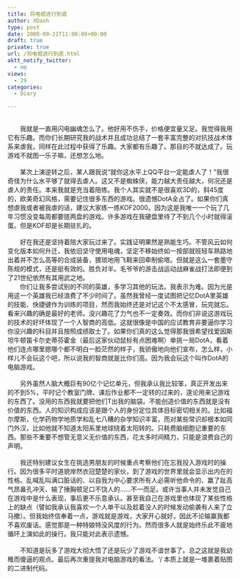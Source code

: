 ```yaml
---
title: 将电棍进行到底
author: XDash
type: post
date: 2008-09-21T11:00:09+00:00
draft: true
private: true
url: /将电棍进行到底.html
aktt_notify_twitter:
  - no
views:
  - 29
categories:
  - Diary

---
```

<div style="text-align: center">
  <img decoding="async" alt="" src="http://xdash.cn/attachments/month_0809/l200892119219.JPG" />
</div>

<div>
  &nbsp;
</div>

<div>
  　　我就是一直用闪电幽魂怎么了。他好用不伤手，价格便宜量又足。我觉得我用它有乐趣。而你们长期研究我的战术并且成功总结了一套丰富完整的对抗技战术体系来虐我，同样在此过程中获得了乐趣。大家都有乐趣了。那目的不就达成了。玩游戏不就图一乐子嘛，还想怎么地。
</div>

<div>
  &nbsp;
</div>

<div>
  　　某次上演逆转之后，某人跟我说&ldquo;就你这水平上QQ平台一定能虐人了！&rdquo;我很奇怪为什么水平够了就得去虐人。这又不是蜘蛛侠，能力越大责任越大，何况还是虐人的责任。本来我就是充当着陪练。我个人其实就不是很喜欢3D的，斜45度的，欧美奇幻风格，需要记住很多东西的游戏。很遗憾DotA全占了。如果你们真想虐我或者被我虐的话，建议大家练一练KOF2000。因为这是我唯一一个玩了几年习惯没变每周都要搓两盘的游戏。许多游戏在我硬盘里待了不到几个小时就得滚蛋。但是KOF却是长期驻扎的。
</div>

<div>
  &nbsp;
</div>

<div>
  　　好在我还是坚持着陪大家玩过来了。实践证明果然是熟能生巧。不管风云如何变化版本如何升迁，我依旧坚守使用电魂，坚定不移始终如一按部就班轻车熟路地出着并不怎么高等的合成装备，猥琐地用飞鞋来回牵制偷塔。但就是这么一套墨守陈规的模式，还是挺有效的。胜负对半。毛爷爷的游击战运动战麻雀战打法即便到了21世纪依然有其用武之地。
</div>

<div>
  　　你们让我多尝试别的不同的英雄，多学习其他的玩法。我表示为难。因为光是用这一个英雄我已经浪费了不少时间了。虽然我曾经一度试图把记忆DotA里英雄的技能、快捷键作为训练的项目，然而我始终还是对记这个不太感冒，玩完就忘。看来兴趣的确是最好的老师。没兴趣花了力气也不一定奏效。而你们非说这游戏玩的技术的好坏体现了一个人智商的高低。这就很像是中国的应试教育非要逼你学习你没兴趣的科目并且按照成绩取士了。如果你们真的这么觉得那我很希望找爱因斯坦牛顿笛卡尔史蒂芬霍金（最后这家伙动鼠标有点困难啊）单挑一局DotA，看着他们连点哪里摁哪个都不明白一脸茫然的样子，我骄傲地向他们宣布，怎么样，小样儿不会玩这个吧，所以说我的智商就是比你们高。因为我会玩这个叫作DotA的电脑游戏。
</div>

<div>
  &nbsp;
</div>

<div>
  　　另外虽然人脑大概巨有90亿个记忆单元，但我承认我比较笨，真正开发出来的不到5%，平时记个教室门牌、课后作业都不一定转的过来的，遑论用来记游戏的东西了。没用的东西我就要把他们T出我的脑袋。不能创造价值的东西就是没有价值的东西。人的知识构成应该是跟个人的身份定位具体目标密切相关的。比如福尔摩斯，化学药物学地质学和乱七八糟的杂学知识丰富，而对某些常识却根本如同门外汉，比如他就不知道太阳系里地球绕着太阳转的。只耗费脑细胞记重要的东西。那些不重要不想管无意义无价值的东西，花太多时间精力，只能是浪费自己的声明。
</div>

<div>
  &nbsp;
</div>

<div>
  　　我还特别建议女生在挑选男朋友的时候重点考察他们在忘我投入游戏时的操行。因为很多平时道貌岸然衣冠楚楚的家伙，到了游戏的世界里就会显示出内在的性格。乱喊乱叫满口脏话的、以自我为中心要求所有人必需听他命令的、赢了趾高气昂鼻孔冲天、输了捶胸顿足口不饶人的&hellip;&hellip;不一而足。或许当事人并未发觉自己在游戏中是什么表现，事后更不乐意承认。甚至我自己在游戏里也体现了某些性格上的缺点（譬如我承认我喜欢一个人单干以及趁着没人的时候发动偷袭有人来了立马撤）。但我始终信奉着一点，游戏就是游戏，大家开心就好。因此不论输赢我都不喜欢废话。感觉那是一种特娘特没风度的行为。然而很多人就是始终乐此不疲地循环上演如此的操行。我只能对此表示遗憾。
</div>

<div>
  &nbsp;
</div>

<div>
  　　不知道是玩多了游戏大彻大悟了还是玩少了游戏不谙世事了。总之这就是我幼稚而傻逼的观点。最后再次重提我对电脑游戏的看法。丫本质上就是一堆裹着贴图的二进制代码。
</div>

&nbsp;